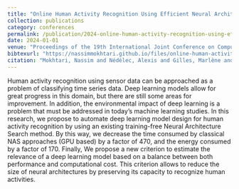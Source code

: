 ```yaml
---
title: "Online Human Activity Recognition Using Efficient Neural Architecture Search with Low Environmental Impact"
collection: publications
category: conferences
permalink: /publication/2024-online-human-activity-recognition-using-efficient-neural-architecture-search-with-low-environmental-impact
date: 2024-01-01
venue: "Proceedings of the 19th International Joint Conference on Computer Vision, Imaging and Computer Graphics Theory and Applications"
bibtexurl: "https://nassimmokhtari.github.io/files/online-human-activity-recognition-using-efficient-neural-architecture-search-with-low-environmental-impact.bib"
citation: "Mokhtari, Nassim and Nédélec, Alexis and Gilles, Marlène and De Loor, Pierre (2024). &quot;Online Human Activity Recognition Using Efficient Neural Architecture Search with Low Environmental Impact.&quot; <i>Proceedings of the 19th International Joint Conference on Computer Vision, Imaging and Computer Graphics Theory and Applications</i>."
---
```

Human activity recognition using sensor data can be approached as a problem of classifying time series data. Deep learning models allow for great progress in this domain, but there are still some areas for improvement. In addition, the environmental impact of deep learning is a problem that must be addressed in today’s machine learning studies. In this research, we propose to automate deep learning model design for human activity recognition by using an existing training-free Neural Architecture Search method. By this way, we decrease the time consumed by classical NAS approaches (GPU based) by a factor of 470, and the energy consumed by a factor of 170. Finally, We propose a new criterion to estimate the relevance of a deep learning model based on a balance between both performance and computational cost. This criterion allows to reduce the size of neural architectures by preserving its capacity to recognize human activities.
